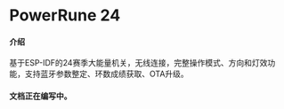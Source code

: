 # PowerRune 24

#### 介绍
基于ESP-IDF的24赛季大能量机关，无线连接，完整操作模式、方向和灯效功能，支持蓝牙参数整定、环数成绩获取、OTA升级。

#### 文档正在编写中。